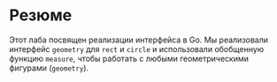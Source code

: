 # Резюме

Этот лаба посвящен реализации интерфейса в Go. Мы реализовали интерфейс `geometry` для `rect` и `circle` и использовали обобщенную функцию `measure`, чтобы работать с любыми геометрическими фигурами (`geometry`).
